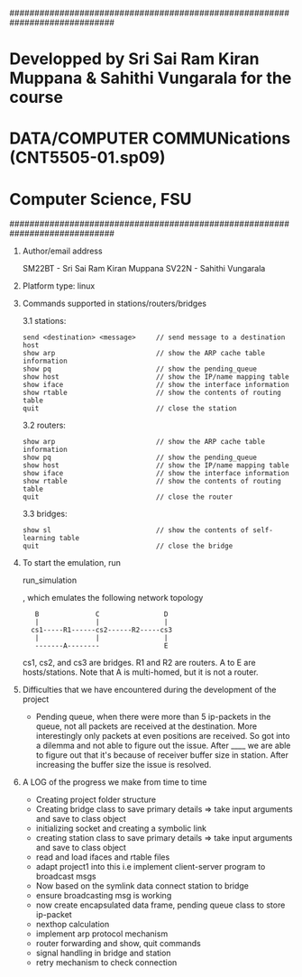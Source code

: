 #############################################################################
# Developped by Sri Sai Ram Kiran Muppana & Sahithi Vungarala for the course
#
# DATA/COMPUTER COMMUNications (CNT5505-01.sp09)  
# Computer Science, FSU
#############################################################################


1. Author/email address

	SM22BT  - Sri Sai Ram Kiran Muppana
    SV22N   - Sahithi Vungarala

2. Platform type: linux

3. Commands supported in stations/routers/bridges

   3.1 stations:

	   send <destination> <message>     // send message to a destination host
	   show arp 		                // show the ARP cache table information
	   show pq 		                    // show the pending_queue
	   show	host 		                // show the IP/name mapping table
	   show	iface 		                // show the interface information
	   show	rtable 		                // show the contents of routing table
	   quit                             // close the station

   3.2 routers:

	   show	arp 		                // show the ARP cache table information
	   show	pq 		                    // show the pending_queue
	   show	host 		                // show the IP/name mapping table
	   show	iface 		                // show the interface information
	   show	rtable 		                // show the contents of routing table
	   quit                             // close the router


   3.3 bridges:

	   show sl 		                    // show the contents of self-learning table
	   quit                             // close the bridge


4. To start the emulation, run

   	run_simulation

   , which emulates the following network topology

   
          B              C                D
          |              |                |
         cs1-----R1------cs2------R2-----cs3
          |              |                |
          -------A--------                E

    cs1, cs2, and cs3 are bridges.
    R1 and R2 are routers.
    A to E are hosts/stations.
    Note that A is multi-homed, but it is not a router.


5. Difficulties that we have encountered during the development of the project

    - Pending queue, when there were more than 5 ip-packets in the queue, not all packets are received at the destination. More interestingly only packets at even positions are received. So got into a dilemma and not able to figure out the issue. After ____ we are able to figure out that it's because of receiver buffer size in station. After increasing the buffer size the issue is resolved.

6. A LOG of the progress we make from time to time
	
	- Creating project folder structure
    - Creating bridge class to save primary details => take input arguments and save to class object
    - initializing socket and creating a symbolic link
    - creating station class to save primary details => take input arguments and save to class object
    - read and load ifaces and rtable files
    - adapt project1 into this i.e implement client-server program to broadcast msgs
    - Now based on the symlink data connect station to bridge
    - ensure broadcasting msg is working
    - now create encapsulated data frame, pending queue class to store ip-packet
    - nexthop calculation 
    - implement arp protocol mechanism
    - router forwarding and show, quit commands
    - signal handling in bridge and station
    - retry mechanism to check connection
